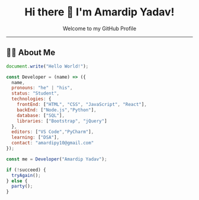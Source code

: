 <h1 align="center">Hi there 👋 I'm Amardip Yadav!</h1>
<p align="center">Welcome to my GitHub Profile</p>

---

## 🧑‍💻 About Me

```javascript
document.write("Hello World!");

const Developer = (name) => ({
  name,
  pronouns: "he" | "his",
  status: "Student",
  technologies: {
    frontEnd: ["HTML", "CSS", "JavaScript", "React"],
    backEnd: ["Node.js","Python"],
    database: ["SQL"],
    libraries: ["Bootstrap", "jQuery"]
  },
  editors: ["VS Code","PyCharm"],
  learning: ["DSA"],
  contact: "amardipy10@gmail.com"
});

const me = Developer("Amardip Yadav");

if (!succeed) {
  tryAgain();
} else {
  party();
}
